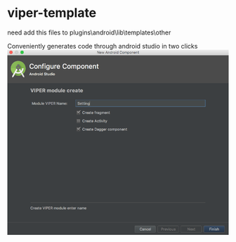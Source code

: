 # viper-template

need add this files to plugins\android\lib\templates\other

Conveniently generates code through android studio in two clicks
![screen shot](image.png)
